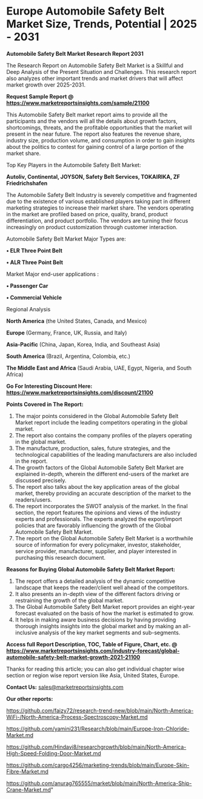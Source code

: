 # Europe Automobile Safety Belt Market Size, Trends, Potential | 2025 - 2031

<strong>Automobile Safety Belt Market Research Report 2031</strong>

The Research Report on Automobile Safety Belt Market is a Skillful and Deep Analysis of the Present Situation and Challenges. This research report also analyzes other important trends and market drivers that will affect market growth over 2025-2031.

<strong>Request Sample Report @ <a href=https://www.marketreportsinsights.com/sample/21100>https://www.marketreportsinsights.com/sample/21100</a></strong>

This Automobile Safety Belt market report aims to provide all the participants and the vendors will all the details about growth factors, shortcomings, threats, and the profitable opportunities that the market will present in the near future. The report also features the revenue share, industry size, production volume, and consumption in order to gain insights about the politics to contest for gaining control of a large portion of the market share.

Top Key Players in the Automobile Safety Belt Market:

<strong>Autoliv, Continental, JOYSON, Safety Belt Services, TOKAIRIKA, ZF Friedrichshafen</strong>

The Automobile Safety Belt Industry is severely competitive and fragmented due to the existence of various established players taking part in different marketing strategies to increase their market share. The vendors operating in the market are profiled based on price, quality, brand, product differentiation, and product portfolio. The vendors are turning their focus increasingly on product customization through customer interaction.

Automobile Safety Belt Market Major Types are:

<strong>• ELR Three Point Belt

• ALR Three Point Belt</strong>

Market Major end-user applications :

<strong>• Passenger Car

• Commercial Vehicle</strong>

Regional Analysis

</u><strong><b>North America</b></strong> (the United States, Canada, and Mexico)

<strong><b>Europe </b></strong>(Germany, France, UK, Russia, and Italy)

<strong><b>Asia-Pacific</b></strong> (China, Japan, Korea, India, and Southeast Asia)

<strong><b>South America</b></strong> (Brazil, Argentina, Colombia, etc.)

<strong><b>The Middle East and Africa</b></strong> (Saudi Arabia, UAE, Egypt, Nigeria, and South Africa)

<strong>Go For Interesting Discount Here: <a href=https://www.marketreportsinsights.com/discount/21100>https://www.marketreportsinsights.com/discount/21100</a></strong>

<strong>Points Covered in The Report:</strong>
<ol>
  <li>The major points considered in the Global Automobile Safety Belt Market report include the leading competitors operating in the global market.</li>
  <li>The report also contains the company profiles of the players operating in the global market.</li>
  <li>The manufacture, production, sales, future strategies, and the technological capabilities of the leading manufacturers are also included in the report.</li>
  <li>The growth factors of the Global Automobile Safety Belt Market are explained in-depth, wherein the different end-users of the market are discussed precisely.</li>
  <li>The report also talks about the key application areas of the global market, thereby providing an accurate description of the market to the readers/users.</li>
  <li>The report incorporates the SWOT analysis of the market. In the final section, the report features the opinions and views of the industry experts and professionals. The experts analyzed the export/import policies that are favorably influencing the growth of the Global Automobile Safety Belt Market.</li>
  <li>The report on the Global Automobile Safety Belt Market is a worthwhile source of information for every policymaker, investor, stakeholder, service provider, manufacturer, supplier, and player interested in purchasing this research document.</li>
</ol>
<strong>Reasons for Buying Global Automobile Safety Belt Market Report:</strong>

<ol>
  <li>The report offers a detailed analysis of the dynamic competitive landscape that keeps the reader/client well ahead of the competitors.</li>
  <li>It also presents an in-depth view of the different factors driving or restraining the growth of the global market.</li>
  <li>The Global Automobile Safety Belt Market report provides an eight-year forecast evaluated on the basis of how the market is estimated to grow.</li>
  <li>It helps in making aware business decisions by having providing thorough insights insights into the global market and by making an all-inclusive analysis of the key market segments and sub-segments.</li>
</ol>
<strong>Access full Report Description, TOC, Table of Figure, Chart, etc. @ <a href=https://www.marketreportsinsights.com/industry-forecast/global-automobile-safety-belt-market-growth-2021-21100>https://www.marketreportsinsights.com/industry-forecast/global-automobile-safety-belt-market-growth-2021-21100</a></strong>


Thanks for reading this article; you can also get individual chapter wise section or region wise report version like Asia, United States, Europe.

<strong>Contact Us:</strong>
sales@marketreportsinsights.com

<strong>Our other reports:</strong>

<a href=https://github.com/faizy72/research-trend-new/blob/main/North-America-WiFi-/North-America-Process-Spectroscopy-Market.md>https://github.com/faizy72/research-trend-new/blob/main/North-America-WiFi-/North-America-Process-Spectroscopy-Market.md</a>

<a href=https://github.com/yamini231/Research/blob/main/Europe-Iron-Chloride-Market.md>https://github.com/yamini231/Research/blob/main/Europe-Iron-Chloride-Market.md</a>

<a href=https://github.com/Hindavi8/researchgrowth/blob/main/North-America-High-Speed-Folding-Door-Market.md>https://github.com/Hindavi8/researchgrowth/blob/main/North-America-High-Speed-Folding-Door-Market.md</a>

<a href=https://github.com/cargo4256/marketing-trends/blob/main/Europe-Skin-Fibre-Market.md>https://github.com/cargo4256/marketing-trends/blob/main/Europe-Skin-Fibre-Market.md</a>

<a href=https://github.com/anurag765555/market/blob/main/North-America-Ship-Crane-Market.md>https://github.com/anurag765555/market/blob/main/North-America-Ship-Crane-Market.md</a>"
